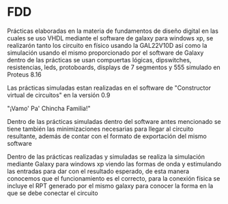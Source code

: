 # FDD
 Prácticas elaboradas en la materia de fundamentos de diseño digital en las cuales se uso VHDL mediante el software de galaxy para windows xp, se realizarón tanto los circuito en físico usando la GAL22V10D así como la simulación usando el mismo proporcionado por el software de Galaxy dentro de las prácticas se usan compuertas lógicas, dipswitches, resistencias, leds, protoboards, displays de 7 segmentos y 555 simulado en Proteus 8.16

Las prácticas simuladas estan realizadas en el software de "Constructor virtual de circuitos" en la versión 0.9

"¡Vamo' Pa' Chincha Familia!"

Dentro de las prácticas simuladas dentro del software antes mencionado se tiene también las minimizaciones necesarias para llegar al circuito resultante, además de contar
con el formato de exportación del mismo software

Dentro de las prácticas realizadas y simuladas se realiza la simulación mediante Galaxy para windows xp viendo las formas de onda y estimulando las entradas para dar con
el resultado esperado, de esta manera conocemos que el funcionamiento es el correcto, para la conexión física se incluye el RPT generado por el mismo galaxy para conocer
la forma en la que se debe conectar el circuito
